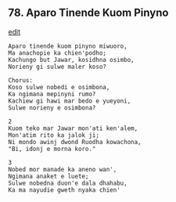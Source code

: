 
## 78.  Aparo Tinende Kuom Pinyno
[edit](https://docs.google.com/document/d/1gvPycukkMzBg%2D9LPjap80EplLfNiOQbv/edit?mode=html)



    Aparo tinende kuom pinyno miwuoro,
    Ma anachopie ka chien'podho;
    Kachungo but Jawar, kosidhna osimbo,
    Norieny gi sulwe maler koso?

    Chorus:
    Koso sulwe nobedi e osimbona,
    Ka ngimana mepinyni rumo?
    Kachiew gi hawi mar bedo e yueyoni,
    Sulwe norieny e osimbona?

    2
    Kuom teko mar Jawar mon'ati ken'alem,
    Mon'atim rito ka jalok ji;
    Ni mondo awinj dwond Ruodha kowachona,
    "Bi, idonj e morna koro."

    3
    Nobed mor manade ka aneno wan',
    Ngimana anaket e luete;
    Sulwe nobedna duon'e dala dhahabu,
    Ka ma nayudie gweth nyaka chien'
